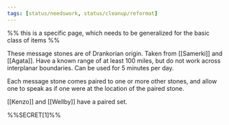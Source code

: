```yaml
---
tags: [status/needswork, status/cleanup/reformat]
---
```

%%
this is a specific page, which needs to be generalized for the basic class of items
%%

These message stones are of Drankorian origin. Taken from [[Samerki]] and [[Agata]]. Have a known range of at least 100 miles, but do not work across interplanar boundaries. Can be used for 5 minutes per day.

Each message stone comes paired to one or more other stones, and allow one to speak as if one were at the location of the paired stone. 

[[Kenzo]] and [[Wellby]] have a paired set. 

 %%SECRET[1]%%